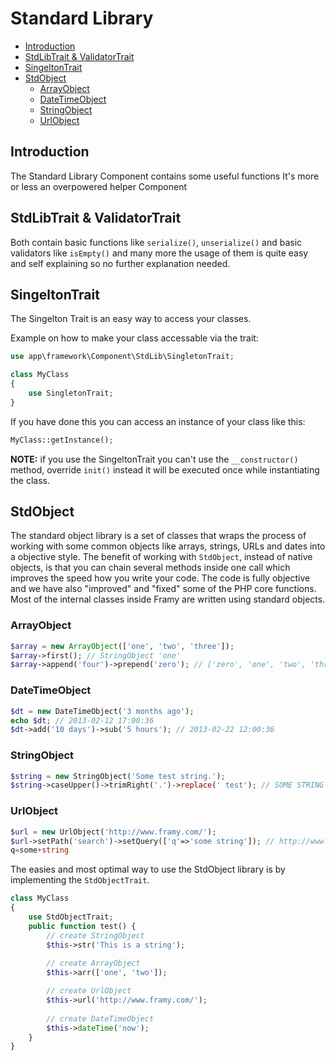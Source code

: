 # Standard Library

- [Introduction](#introduction)
- [StdLibTrait & ValidatorTrait](#stdlibtrait-&-validatortrait)
- [SingeltonTrait](#SingeltonTrait)
- [StdObject](#stdobject)
    - [ArrayObject](#arrayobject)
    - [DateTimeObject](#datetimeobject)
    - [StringObject](#stringobject)
    - [UrlObject](#urlobject)

## Introduction

The Standard Library Component contains some useful functions It's more or less an
overpowered helper Component

## StdLibTrait & ValidatorTrait

Both contain basic functions like `serialize()`, `unserialize()` and basic validators like
`isEmpty()` and many more the usage of them is quite easy and self explaining so no further
explanation needed.

## SingeltonTrait

The Singelton Trait is an easy way to access your classes.

Example on how to make your class accessable via the trait:

```php
use app\framework\Component\StdLib\SingletonTrait;

class MyClass
{
    use SingletonTrait;
}
```

If you have done this you can access an instance of your class like this:

```php
MyClass::getInstance();
```

**NOTE:** if you use the SingeltonTrait you can't use the `__constructor()` method, override `init()` instead it will be executed once while instantiating the class.

## StdObject

The standard object library is a set of classes that wraps the process of working with some common objects like arrays, strings, URLs and dates into a objective style. The benefit of working with `StdObject`, instead of native objects, is that you can chain several methods inside one call which improves the speed how you write your code. The code is fully objective and we have also "improved" and "fixed" some of the PHP core functions. Most of the internal classes inside Framy are written using standard objects.

### ArrayObject

```php
$array = new ArrayObject(['one', 'two', 'three']);
$array->first(); // StringObject 'one'
$array->append('four')->prepend('zero'); // ['zero', 'one', 'two', 'three', 'four']
```

### DateTimeObject

```php
$dt = new DateTimeObject('3 months ago');
echo $dt; // 2013-02-12 17:00:36
$dt->add('10 days')->sub('5 hours'); // 2013-02-22 12:00:36
```

### StringObject

```php
$string = new StringObject('Some test string.');
$string->caseUpper()->trimRight('.')->replace(' test'); // SOME STRING
```

### UrlObject

```php
$url = new UrlObject('http://www.framy.com/');
$url->setPath('search')->setQuery(['q'=>'some string']); // http://www.framy.com/search?
q=some+string
```

The easies and most optimal way to use the StdObject library is by implementing the
`StdObjectTrait`.

```php
class MyClass
{
    use StdObjectTrait;
    public function test() {
        // create StringObject
        $this->str('This is a string');
 
        // create ArrayObject
        $this->arr(['one', 'two']);

        // create UrlObject
        $this->url('http://www.framy.com/');
 
        // create DateTimeObject
        $this->dateTime('now');
    }
}
```
